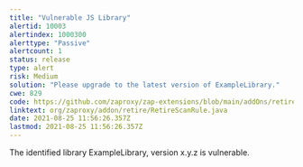 ```yaml
---
title: "Vulnerable JS Library"
alertid: 10003
alertindex: 1000300
alerttype: "Passive"
alertcount: 1
status: release
type: alert
risk: Medium
solution: "Please upgrade to the latest version of ExampleLibrary."
cwe: 829
code: https://github.com/zaproxy/zap-extensions/blob/main/addOns/retire/src/main/java/org/zaproxy/addon/retire/RetireScanRule.java
linktext: org/zaproxy/addon/retire/RetireScanRule.java
date: 2021-08-25 11:56:26.357Z
lastmod: 2021-08-25 11:56:26.357Z
---
```

The identified library ExampleLibrary, version x.y.z is vulnerable.
